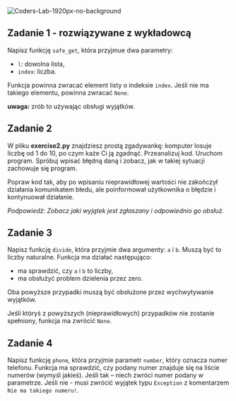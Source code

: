 ![Coders-Lab-1920px-no-background](https://user-images.githubusercontent.com/30623667/104709387-2b7ac180-571f-11eb-9b94-517aa6d501c9.png)



## Zadanie 1 - rozwiązywane z wykładowcą

Napisz funkcję `safe_get`, która przyjmue dwa parametry:

* `l`: dowolna lista,
* `index`: liczba.

Funkcja powinna zwracać element listy o indeksie `index`. Jeśli nie ma takiego elementu, powinna zwracać `None`. 

**uwaga:** zrób to używając obsługi wyjątków.


## Zadanie 2

W pliku **exercise2.py** znajdziesz prostą zgadywankę: komputer losuje liczbę od 1 do 10, po czym każe Ci ją zgadnąć. 
Przeanalizuj kod. Uruchom program. Spróbuj wpisać błędną daną i zobacz, jak w takiej sytuacji zachowuje się program. 

Popraw kod tak, aby po wpisaniu nieprawidłowej wartości nie zakończył działania komunikatem błedu, 
ale poinformował użytkownika o błędzie i kontynuował działanie. 

*Podpowiedź: Zobacz jaki wyjątek jest zgłaszany i odpowiednio go obsłuż.* 


## Zadanie 3

Napisz funkcję `divide`, która przyjmie dwa argumenty: `a` i `b`. Muszą być to liczby naturalne. 
Funkcja ma działać następująco:

* ma sprawdzić, czy `a` i `b` to liczby,
* ma obsłużyć problem dzielenia przez zero.

Oba powyższe przypadki muszą być obsłużone przez wychwytywanie wyjątków.

Jeśli któryś z powyższych (nieprawidłowych) przypadków nie zostanie spełniony, funkcja ma zwrócić `None`.


## Zadanie 4

Napisz funkcję `phone`, która przyjmie parametr `number`, który oznacza numer telefonu. 
Funkcja ma sprawdzić, czy podany numer znajduje się na liście numerów (wymyśl jakieś). 
Jeśli tak – niech zwróci numer podany w parametrze. Jeśli nie - musi zwrócić wyjątek typu `Exception` z komentarzem 
`Nie ma takiego numeru!`.
